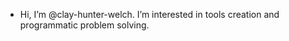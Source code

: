 - Hi, I’m @clay-hunter-welch.  I’m interested in tools creation and programmatic problem solving.
<!---
clay-hunter-welch/clay-hunter-welch is a ✨ special ✨ repository because its `README.md` (this file) appears on your GitHub profile.
You can click the Preview link to take a look at your changes.
- 💞️ I’m looking to collaborate on ...
--->
